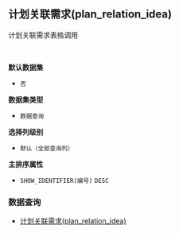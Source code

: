 ## 计划关联需求(plan_relation_idea) <!-- {docsify-ignore-all} -->

计划关联需求表格调用

<br>
<p class="panel-title"><b>默认数据集</b></p>

* `否`

<p class="panel-title"><b>数据集类型</b></p>

* `数据查询`

<p class="panel-title"><b>选择列级别</b></p>

* `默认（全部查询列）`


<p class="panel-title"><b>主排序属性</b></p>

* `SHOW_IDENTIFIER(编号)` `DESC`



### 数据查询
  * [计划关联需求(plan_relation_idea)](module/ProdMgmt/idea/query/plan_relation_idea)
